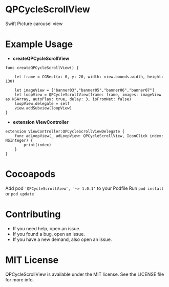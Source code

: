 # QPCycleScrollView
Swift Picture carousel view

# Example Usage
- **createQPCycleScrollView**
```
func createQPCycleScrollView() {
        
    let frame = CGRect(x: 0, y: 20, width: view.bounds.width, height: 130)

    let imageView = ["banner03","banner05","banner06","banner07"]
    let loopView = QPCycleScrollView(frame: frame, images: imageView as NSArray, autoPlay: true, delay: 3, isFromNet: false)
    loopView.delegate = self
    view.addSubview(loopView)
}
```

- **extension ViewController**

```
extension ViewController:QPCycleScrollViewDelegate {
    func adLoopView(_ adLoopView: QPCycleScrollView, IconClick index: NSInteger) {
        print(index)
    }
}
```

# Cocoapods

Add pod ```'QPCycleScrollView', '~> 1.0.1'``` to your Podfile
Run ```pod install``` or ```pod update```

# Contributing

- If you need help, open an issue.
- If you found a bug, open an issue.
- If you have a new demand, also open an issue.

# MIT License

QPCycleScrollView is available under the MIT license. See the LICENSE file for more info.

